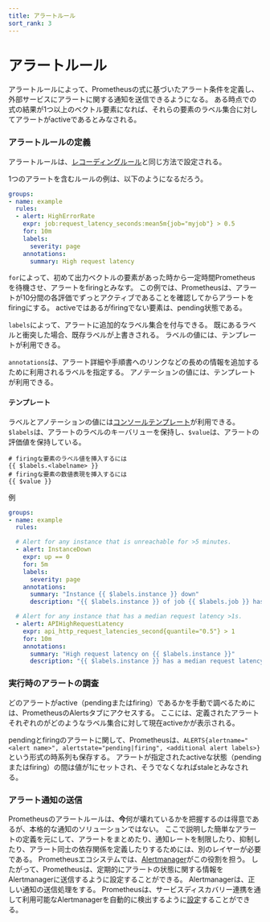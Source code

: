 ```yaml
---
title: アラートルール
sort_rank: 3
---
```


# アラートルール

アラートルールによって、Prometheusの式に基づいたアラート条件を定義し、外部サービスにアラートに関する通知を送信できるようになる。
ある時点での式の結果が1つ以上のベクトル要素になれば、それらの要素のラベル集合に対してアラートがactiveであるとみなされる。

### アラートルールの定義

アラートルールは、[レコーディングルール](recording_rules.md)と同じ方法で設定される。

1つのアラートを含むルールの例は、以下のようになるだろう。

```yaml
groups:
- name: example
  rules:
  - alert: HighErrorRate
    expr: job:request_latency_seconds:mean5m{job="myjob"} > 0.5
    for: 10m
    labels:
      severity: page
    annotations:
      summary: High request latency
```

`for`によって、初めて出力ベクトルの要素があった時から一定時間Prometheusを待機させ、アラートをfiringとみなす。
この例では、Prometheusは、アラートが10分間の各評価でずっとアクティブであることを確認してからアラートをfiringにする。
activeではあるがfiringでない要素は、pending状態である。

`labels`によって、アラートに追加的なラベル集合を付与できる。
既にあるラベルと衝突した場合、既存ラベルが上書きされる。
ラベルの値には、テンプレートが利用できる。

`annotations`は、アラート詳細や手順書へのリンクなどの長めの情報を追加するために利用されるラベルを指定する。
アノテーションの値には、テンプレートが利用できる。

#### テンプレート

ラベルとアノテーションの値には[コンソールテンプレート](https://prometheus.io/docs/visualization/consoles)が利用できる。
`$labels`は、アラートのラベルのキーバリューを保持し、`$value`は、アラートの評価値を保持している。

    # firingな要素のラベル値を挿入するには
    {{ $labels.<labelname> }}
    # firingな要素の数値表現を挿入するには
    {{ $value }}

例

```yaml
groups:
- name: example
  rules:

  # Alert for any instance that is unreachable for >5 minutes.
  - alert: InstanceDown
    expr: up == 0
    for: 5m
    labels:
      severity: page
    annotations:
      summary: "Instance {{ $labels.instance }} down"
      description: "{{ $labels.instance }} of job {{ $labels.job }} has been down for more than 5 minutes."

  # Alert for any instance that has a median request latency >1s.
  - alert: APIHighRequestLatency
    expr: api_http_request_latencies_second{quantile="0.5"} > 1
    for: 10m
    annotations:
      summary: "High request latency on {{ $labels.instance }}"
      description: "{{ $labels.instance }} has a median request latency above 1s (current value: {{ $value }}s)"
```

### 実行時のアラートの調査

どのアラートがactive（pendingまたはfiring）であるかを手動で調べるためには、PrometheusのAlertsタブにアクセスする。
ここには、定義されたアラートそれぞれのがどのようなラベル集合に対して現在activeかが表示される。

pendingとfiringのアラートに関して、Prometheusは、`ALERTS{alertname="<alert name>", alertstate="pending|firing", <additional alert labels>}`という形式の時系列も保存する。
アラートが指定されたactiveな状態（pendingまたはfiring）の間は値が1にセットされ、そうでなくなればstaleとみなされる。

### アラート通知の送信

Prometheusのアラートルールは、**今**何が壊れているかを把握するのは得意であるが、本格的な通知のソリューションではない。
ここで説明した簡単なアラートの定義を元にして、アラートをまとめたり、通知レートを制限したり、抑制したり、アラート同士の依存関係を定義したりするためには、別のレイヤーが必要である。
Prometheusエコシステムでは、[Alertmanager](https://prometheus.io/docs/alerting/alertmanager/)がこの役割を担う。
したがって、Prometheusは、定期的にアラートの状態に関する情報をAlertmanagerに送信するように設定することができる。
Alertmanagerは、正しい通知の送信処理をする。
Prometheusは、サービスディスカバリー連携を通して利用可能なAlertmanagerを自動的に検出するように[設定](configuration.md)することができる。
